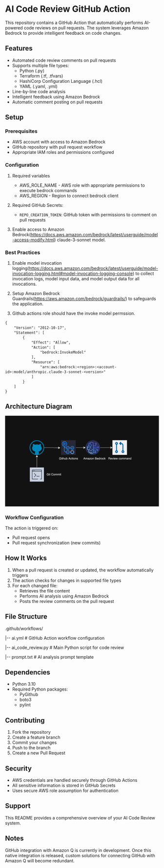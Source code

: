 # AI Code Review GitHub Action

This repository contains a GitHub Action that automatically performs AI-powered code reviews on pull requests. The system leverages Amazon Bedrock to provide intelligent feedback on code changes.

## Features

- Automated code review comments on pull requests
- Supports multiple file types:
  - Python (.py)
  - Terraform (.tf, .tfvars)
  - HashiCorp Configuration Language (.hcl)
  - YAML (.yaml, .yml)
- Line-by-line code analysis
- Intelligent feedback using Amazon Bedrock
- Automatic comment posting on pull requests

## Setup

### Prerequisites

- AWS account with access to Amazon Bedrock
- GitHub repository with pull request workflow
- Appropriate IAM roles and permissions configured

### Configuration

1. Required variables
   - AWS_ROLE_NAME - AWS role with appropriate permissions to execute bedrock commands
   - AWS_REGION - Region to connect bedrock client

2. Required GitHub Secrets:
   - `REPO_CREATION_TOKEN`: GitHub token with permissions to comment on pull requests

3. Enable access to Amazon Bedrock(https://docs.aws.amazon.com/bedrock/latest/userguide/model-access-modify.html) claude-3-sonnet model. 


### Best Practices

1. Enable model invocation logging(https://docs.aws.amazon.com/bedrock/latest/userguide/model-invocation-logging.html#model-invocation-logging-console) to collect invocation logs, model input data, and model output data for all invocations.

2. Setup Amazon Bedrock Guardrails(https://aws.amazon.com/bedrock/guardrails/) to safeguards the application.

3. Github actions role should have the invoke model permssion.

```
{
    "Version": "2012-10-17",
    "Statement": [
        {
            "Effect": "Allow",
            "Action": [
                "bedrock:InvokeModel"
            ],
            "Resource": [
                "arn:aws:bedrock:<region>:<account-id>:model/anthropic.claude-3-sonnet-<version>"
            ]
        }
    ]
}
```


## Architecture Diagram
![Architecture](images/genai_terraform.jpg)


### Workflow Configuration

The action is triggered on:
- Pull request opens
- Pull request synchronization (new commits)

## How It Works

1. When a pull request is created or updated, the workflow automatically triggers
2. The action checks for changes in supported file types
3. For each changed file:
   - Retrieves the file content
   - Performs AI analysis using Amazon Bedrock
   - Posts the review comments on the pull request

## File Structure

.github/workflows/

|-- ai.yml                # GitHub Action workflow configuration

|-- ai_code_review.py     # Main Python script for code review

|-- prompt.txt            # AI analysis prompt template


## Dependencies

- Python 3.10
- Required Python packages:
  - PyGithub
  - boto3
  - pylint

## Contributing

1. Fork the repository
2. Create a feature branch
3. Commit your changes
4. Push to the branch
5. Create a new Pull Request

## Security

- AWS credentials are handled securely through GitHub Actions
- All sensitive information is stored in GitHub Secrets
- Uses secure AWS role assumption for authentication


## Support

This README provides a comprehensive overview of your AI Code Review system.

## Notes
 GitHub integration with Amazon Q is currently in development. Once this native integration is released, custom solutions for connecting GitHub with Amazon Q will become redundant.